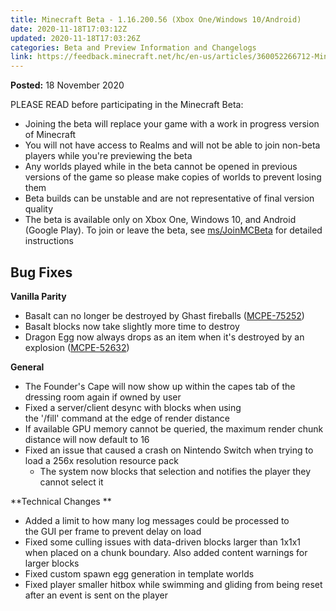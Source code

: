 ```yaml
---
title: Minecraft Beta - 1.16.200.56 (Xbox One/Windows 10/Android)
date: 2020-11-18T17:03:12Z
updated: 2020-11-18T17:03:26Z
categories: Beta and Preview Information and Changelogs
link: https://feedback.minecraft.net/hc/en-us/articles/360052266712-Minecraft-Beta-1-16-200-56-Xbox-One-Windows-10-Android-
---
```


**Posted:** 18 November 2020

PLEASE READ before participating in the Minecraft Beta:

- Joining the beta will replace your game with a work in progress version of Minecraft
- You will not have access to Realms and will not be able to join non-beta players while you're previewing the beta
- Any worlds played while in the beta cannot be opened in previous versions of the game so please make copies of worlds to prevent losing them
- Beta builds can be unstable and are not representative of final version quality
- The beta is available only on Xbox One, Windows 10, and Android (Google Play). To join or leave the beta, see [ms/JoinMCBeta](https://aka.ms/JoinMCBeta) for detailed instructions

## Bug Fixes

**Vanilla Parity** 

- Basalt can no longer be destroyed by Ghast fireballs ([MCPE-75252](https://bugs.mojang.com/browse/MCPE-75252))  
- Basalt blocks now take slightly more time to destroy 
- Dragon Egg now always drops as an item when it's destroyed by an explosion ([MCPE-52632](https://bugs.mojang.com/browse/MCPE-52632))

**General** 

- The Founder's Cape will now show up within the capes tab of the dressing room again if owned by user 
- Fixed a server/client desync with blocks when using the '/fill' command at the edge of render distance  
- If available GPU memory cannot be queried, the maximum render chunk distance will now default to 16  
- Fixed an issue that caused a crash on Nintendo Switch when trying to load a 256x resolution resource pack  
  - The system now blocks that selection and notifies the player they cannot select it  

**Technical Changes ** 

- Added a limit to how many log messages could be processed to the GUI per frame to prevent delay on load  
- Fixed some culling issues with data-driven blocks larger than 1x1x1 when placed on a chunk boundary. Also added content warnings for larger blocks  
- Fixed custom spawn egg generation in template worlds  
- Fixed player smaller hitbox while swimming and gliding from being reset after an event is sent on the player
